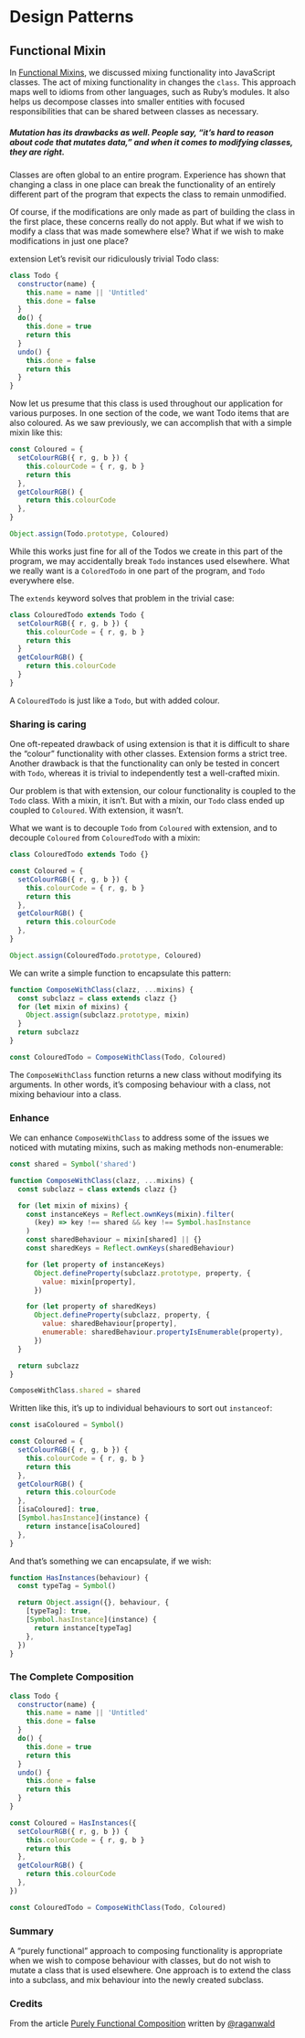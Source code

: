 # Design Patterns

## Functional Mixin

In [Functional Mixins](http://raganwald.com/2015/06/17/functional-mixins.html), we discussed mixing functionality into JavaScript classes. The act of mixing functionality in changes the `class`. This approach maps well to idioms from other languages, such as Ruby’s modules. It also helps us decompose classes into smaller entities with focused responsibilities that can be shared between classes as necessary.

##### Mutation has its drawbacks as well. People say, “it’s hard to reason about code that mutates data,” and when it comes to modifying classes, they are right.

Classes are often global to an entire program. Experience has shown that changing a class in one place can break the functionality of an entirely different part of the program that expects the class to remain unmodified.

Of course, if the modifications are only made as part of building the class in the first place, these concerns really do not apply. But what if we wish to modify a class that was made somewhere else? What if we wish to make modifications in just one place?

extension
Let’s revisit our ridiculously trivial Todo class:

```js
class Todo {
  constructor(name) {
    this.name = name || 'Untitled'
    this.done = false
  }
  do() {
    this.done = true
    return this
  }
  undo() {
    this.done = false
    return this
  }
}
```

Now let us presume that this class is used throughout our application for various purposes. In one section of the code, we want Todo items that are also coloured. As we saw previously, we can accomplish that with a simple mixin like this:

```js
const Coloured = {
  setColourRGB({ r, g, b }) {
    this.colourCode = { r, g, b }
    return this
  },
  getColourRGB() {
    return this.colourCode
  },
}

Object.assign(Todo.prototype, Coloured)
```

While this works just fine for all of the Todos we create in this part of the program, we may accidentally break `Todo` instances used elsewhere. What we really want is a `ColoredTodo` in one part of the program, and `Todo` everywhere else.

The `extends` keyword solves that problem in the trivial case:

```js
class ColouredTodo extends Todo {
  setColourRGB({ r, g, b }) {
    this.colourCode = { r, g, b }
    return this
  }
  getColourRGB() {
    return this.colourCode
  }
}
```

A `ColouredTodo` is just like a `Todo`, but with added colour.

### Sharing is caring

One oft-repeated drawback of using extension is that it is difficult to share the “colour” functionality with other classes. Extension forms a strict tree. Another drawback is that the functionality can only be tested in concert with `Todo`, whereas it is trivial to independently test a well-crafted mixin.

Our problem is that with extension, our colour functionality is coupled to the `Todo` class. With a mixin, it isn’t. But with a mixin, our `Todo` class ended up coupled to `Coloured`. With extension, it wasn’t.

What we want is to decouple `Todo` from `Coloured` with extension, and to decouple `Coloured` from `ColouredTodo` with a mixin:

```js
class ColouredTodo extends Todo {}

const Coloured = {
  setColourRGB({ r, g, b }) {
    this.colourCode = { r, g, b }
    return this
  },
  getColourRGB() {
    return this.colourCode
  },
}

Object.assign(ColouredTodo.prototype, Coloured)
```

We can write a simple function to encapsulate this pattern:

```js
function ComposeWithClass(clazz, ...mixins) {
  const subclazz = class extends clazz {}
  for (let mixin of mixins) {
    Object.assign(subclazz.prototype, mixin)
  }
  return subclazz
}

const ColouredTodo = ComposeWithClass(Todo, Coloured)
```

The `ComposeWithClass` function returns a new class without modifying its arguments. In other words, it’s composing behaviour with a class, not mixing behaviour into a class.

### Enhance

We can enhance `ComposeWithClass` to address some of the issues we noticed with mutating mixins, such as making methods non-enumerable:

```js
const shared = Symbol('shared')

function ComposeWithClass(clazz, ...mixins) {
  const subclazz = class extends clazz {}

  for (let mixin of mixins) {
    const instanceKeys = Reflect.ownKeys(mixin).filter(
      (key) => key !== shared && key !== Symbol.hasInstance
    )
    const sharedBehaviour = mixin[shared] || {}
    const sharedKeys = Reflect.ownKeys(sharedBehaviour)

    for (let property of instanceKeys)
      Object.defineProperty(subclazz.prototype, property, {
        value: mixin[property],
      })

    for (let property of sharedKeys)
      Object.defineProperty(subclazz, property, {
        value: sharedBehaviour[property],
        enumerable: sharedBehaviour.propertyIsEnumerable(property),
      })
  }

  return subclazz
}

ComposeWithClass.shared = shared
```

Written like this, it’s up to individual behaviours to sort out `instanceof`:

```js
const isaColoured = Symbol()

const Coloured = {
  setColourRGB({ r, g, b }) {
    this.colourCode = { r, g, b }
    return this
  },
  getColourRGB() {
    return this.colourCode
  },
  [isaColoured]: true,
  [Symbol.hasInstance](instance) {
    return instance[isaColoured]
  },
}
```

And that’s something we can encapsulate, if we wish:

```js
function HasInstances(behaviour) {
  const typeTag = Symbol()

  return Object.assign({}, behaviour, {
    [typeTag]: true,
    [Symbol.hasInstance](instance) {
      return instance[typeTag]
    },
  })
}
```

### The Complete Composition

```js
class Todo {
  constructor(name) {
    this.name = name || 'Untitled'
    this.done = false
  }
  do() {
    this.done = true
    return this
  }
  undo() {
    this.done = false
    return this
  }
}

const Coloured = HasInstances({
  setColourRGB({ r, g, b }) {
    this.colourCode = { r, g, b }
    return this
  },
  getColourRGB() {
    return this.colourCode
  },
})

const ColouredTodo = ComposeWithClass(Todo, Coloured)
```

### Summary

A “purely functional” approach to composing functionality is appropriate when we wish to compose behaviour with classes, but do not wish to mutate a class that is used elsewhere. One approach is to extend the class into a subclass, and mix behaviour into the newly created subclass.

### Credits

From the article [Purely Functional Composition](http://raganwald.com/2015/06/20/purely-functional-composition.html) written by [@raganwald](https://github.com/raganwald)
